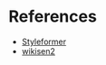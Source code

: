 # References

- [Styleformer](https://github.com/PrithivirajDamodaran/Styleformer)
- [wikisen2](https://www.kaggle.com/mikeortman/wikipedia-sentences)